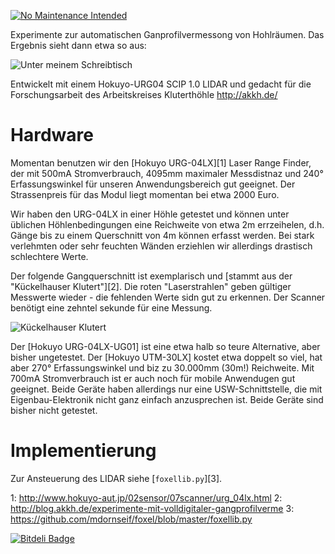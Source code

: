 [![No Maintenance Intended](http://unmaintained.tech/badge.svg)](http://unmaintained.tech/)

Experimente zur automatischen Ganprofilvermessong von Hohlräumen. Das Ergebnis sieht dann etwa so aus:

![Unter meinem Schreibtisch](http://static.23.nu/md/Pictures/PythonSnapz001.png)

Entwickelt mit einem Hokuyo-URG04 SCIP 1.0 LIDAR und gedacht für die Forschungsarbeit des Arbeitskreises Kluterthöhle http://akkh.de/


Hardware
========

Momentan benutzen wir den [Hokuyo URG-04LX][1] Laser Range Finder, der  mit 500mA Stromverbrauch, 4095mm maximaler Messdistnaz und 240° Erfassungswinkel für unseren Anwendungsbereich gut geeignet. Der Strassenpreis für das Modul liegt momentan bei etwa 2000 Euro. 

Wir haben den URG-04LX in einer Höhle getestet und können unter üblichen Höhlenbedingungen eine Reichweite von etwa 2m errzeihelen, d.h. Gänge bis zu einem Querschnitt von 4m können erfasst werden. Bei stark verlehmten oder sehr feuchten Wänden erziehlen wir allerdings drastisch schlechtere Werte.

Der folgende Gangquerschnitt ist exemplarisch und [stammt aus der "Kückelhauser Klutert"][2]. Die roten "Laserstrahlen" geben gültiger Messwerte wieder - die fehlenden Werte sidn gut zu erkennen. Der Scanner benötigt eine zehntel sekunde für eine Messung.

![Kückelhauser Klutert](http://f.cl.ly/items/2u351v0B0V1F3K2C3q3j/Image%202012.02.16%2022:04:13.png)

Der [Hokuyo URG-04LX-UG01] ist eine etwa halb so teure Alternative, aber bisher ungetestet. Der [Hokuyo UTM-30LX] kostet etwa doppelt so viel, hat aber 270° Erfassungswinkel und biz zu 30.000mm (30m!) Reichweite. Mit 700mA Stromverbrauch ist er auch noch für mobile Anwendugen gut geeignet. Beide Geräte haben allerdings nur eine USW-Schnittstelle, die mit Eigenbau-Elektronik nicht ganz einfach anzusprechen ist. Beide Geräte sind bisher nicht getestet.



Implementierung
===============

Zur Ansteuerung des LIDAR siehe [`foxellib.py`][3]. 


1: http://www.hokuyo-aut.jp/02sensor/07scanner/urg_04lx.html
2: http://blog.akkh.de/experimente-mit-volldigitaler-gangprofilverme
3: https://github.com/mdornseif/foxel/blob/master/foxellib.py


[![Bitdeli Badge](https://d2weczhvl823v0.cloudfront.net/mdornseif/foxel/trend.png)](https://bitdeli.com/free "Bitdeli Badge")


